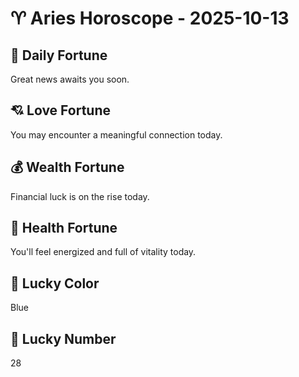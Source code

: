 # ♈ Aries Horoscope - 2025-10-13

## 🎯 Daily Fortune

Great news awaits you soon.

## 💘 Love Fortune

You may encounter a meaningful connection today.

## 💰 Wealth Fortune

Financial luck is on the rise today.

## 🌱 Health Fortune

You'll feel energized and full of vitality today.

## 🎨 Lucky Color

Blue

## 🔢 Lucky Number

28
